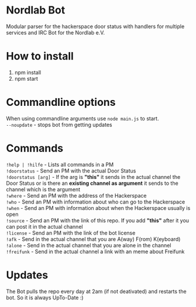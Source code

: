 Nordlab Bot
===========
Modular parser for the hackerspace door status with handlers for multiple services and IRC Bot for the Nordlab e.V.

How to install
==============
1. npm install
2. npm start

Commandline options
===================
When using commandline arguments use ```node main.js``` to start.<br>
```--noupdate``` - stops bot from getting updates <br>

Commands
========
```!help | !hilfe``` - Lists all commands in a PM<br>
```!doorstatus``` - Send an PM with the actual Door Status<br>
```!doorstatus [arg]``` - If the arg is <b>"this"</b> it sends in the actual channel the Door Status or is there an <b>existing channel as argument</b> it sends to the channel which is the argument<br>
```!where``` - Send an PM with the address of the Hackerspace<br>
```!who``` - Send an PM with information about who can go to the Hackerspace<br>
```!when``` - Send an PM with information about when the Hackerspace usually is open<br>
```!source``` - Send an PM with the link of this repo. If you add <b>"this"</b> after it you can post it in the actual channel<br>
```!license``` - Send an PM with the link of the bot license<br>
```!afk``` - Send in the actual channel that you are A(way) F(rom) K(eyboard)<br>
```!alone``` - Send in the actual channel that you are alone in the channel<br>
```!freifunk``` - Send in the actual channel a link with an meme about Freifunk<br>

Updates
=======
The Bot pulls the repo every day at 2am (if not deativated) and restarts the bot. So it is always UpTo-Date :)<br>
